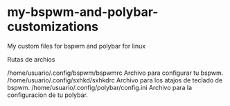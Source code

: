 # my-bspwm-and-polybar-customizations
My custom files for bspwm and polybar for linux

Rutas de archios 

/home/usuario/.config/bspwm/bspwmrc       Archivo para configurar tu bspwm.
/home/usuario/.config/sxhkd/sxhkdrc       Archivo para los atajos de teclado de bspwm.
/home/usuario/.config/polybar/config.ini   Archivo para la configuracion de tu polybar.

